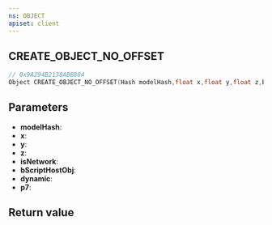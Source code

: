 ```yaml
---
ns: OBJECT
apiset: client
---
```

## CREATE_OBJECT_NO_OFFSET

```c
// 0x9A294B2138ABB884
Object CREATE_OBJECT_NO_OFFSET(Hash modelHash,float x,float y,float z,BOOL isNetwork,BOOL bScriptHostObj,BOOL dynamic,BOOL p7);
```


## Parameters
* **modelHash**:
* **x**:
* **y**:
* **z**:
* **isNetwork**:
* **bScriptHostObj**:
* **dynamic**:
* **p7**:

## Return value